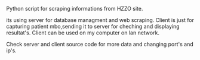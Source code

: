 Python script for scraping informations from HZZO site.

its using server for database managment and web scraping. 
Client is just for capturing patient mbo,sending it to server for cheching and displaying resultat's. 
Client can be used on my computer on lan network.

Check server and client source code for more data and changing port's and ip's.
